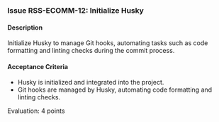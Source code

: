 ### Issue RSS-ECOMM-12: Initialize Husky

#### Description
Initialize Husky to manage Git hooks, automating tasks such as code formatting and linting checks during the commit process.

#### Acceptance Criteria
- Husky is initialized and integrated into the project.
- Git hooks are managed by Husky, automating code formatting and linting checks.

Evaluation: 4 points